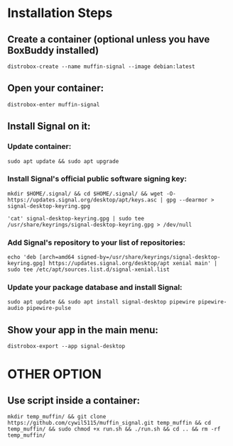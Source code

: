 # Installation Steps

## Create a container (optional unless you have BoxBuddy installed)

```
distrobox-create --name muffin-signal --image debian:latest
```

## Open your container:
```
distrobox-enter muffin-signal
```

## Install Signal on it:

### Update container:
```
sudo apt update && sudo apt upgrade
```
### Install Signal's official public software signing key:
```
mkdir $HOME/.signal/ && cd $HOME/.signal/ && wget -O- https://updates.signal.org/desktop/apt/keys.asc | gpg --dearmor > signal-desktop-keyring.gpg
```
```
'cat' signal-desktop-keyring.gpg | sudo tee /usr/share/keyrings/signal-desktop-keyring.gpg > /dev/null
```

### Add Signal's repository to your list of repositories:
```
echo 'deb [arch=amd64 signed-by=/usr/share/keyrings/signal-desktop-keyring.gpg] https://updates.signal.org/desktop/apt xenial main' | sudo tee /etc/apt/sources.list.d/signal-xenial.list
```
### Update your package database and install Signal:
```
sudo apt update && sudo apt install signal-desktop pipewire pipewire-audio pipewire-pulse
```
## Show your app in the main menu:
```
distrobox-export --app signal-desktop
```

# OTHER OPTION

## Use script inside a container:
```
mkdir temp_muffin/ && git clone https://github.com/cywil5115/muffin_signal.git temp_muffin && cd temp_muffin/ && sudo chmod +x run.sh && ./run.sh && cd .. && rm -rf temp_muffin/

```

